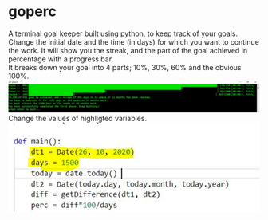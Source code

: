 # goperc
A terminal goal keeper built using python, to keep track of your goals.
Change the initial date and the time (in days) for which you want to continue the work.
It will show you the streak, and the part of the goal achieved in percentage with a progress bar.<br />
It breaks down your goal into 4 parts; 10%, 30%, 60% and the obvious 100%.
![goperc_snap](https://raw.githubusercontent.com/Sh0onya/goperc/main/goperc_snap_2.JPG)
Change the values of highligted variables.<br />
![code change](https://raw.githubusercontent.com/Sh0onya/goperc/main/code_change.JPG)

